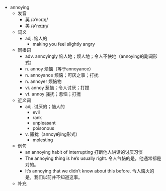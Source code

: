 - annoying
  - 发音
    - 英 /əˈnɔɪɪŋ/
    - 美 /ə'nɔɪɪŋ/
  - 词义
    - adj. 恼人的
      - making you feel slightly angry
  - 同根词
    - adv. annoyingly 恼人地；烦人地；令人不快地（annoying的副词形式）
    - n. annoy 烦恼（等于annoyance）
    - n. annoyance 烦恼；可厌之事；打扰
    - n. annoyer 烦恼物
    - vi. annoy 惹恼；令人讨厌；打搅
    - vt. annoy 骚扰；惹恼；打搅
  - 近义词
    - adj. 讨厌的；恼人的
      - evil
      - rank
      - unpleasant
      - poisonous
    - v. 骚扰（annoy的ing形式）
      - molesting
  - 例句
    - an annoying habit of interrupting 打断他人讲话的讨厌习惯
    - The annoying thing is he’s usually right. 令人气恼的是，他通常都是对的。
    - It’s annoying that we didn’t know about this before. 令人恼火的是，我们以前并不知道这事。
  - 补充